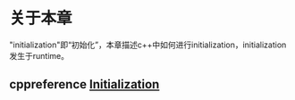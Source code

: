 # 关于本章

"initialization"即“初始化”，本章描述c++中如何进行initialization，initialization发生于runtime。

## cppreference [Initialization](https://en.cppreference.com/w/cpp/language/initialization)